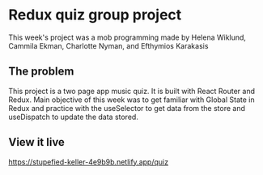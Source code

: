 # Redux quiz group project

This week's project was a mob programming made by Helena Wiklund, Cammila Ekman, Charlotte Nyman, and Efthymios Karakasis

## The problem

This project is a two page app music quiz. It is built with React Router and Redux. Main objective of this week was to get familiar with Global State in Redux and practice with the useSelector to get data from the store and useDispatch to update the data stored.

## View it live

https://stupefied-keller-4e9b9b.netlify.app/quiz

